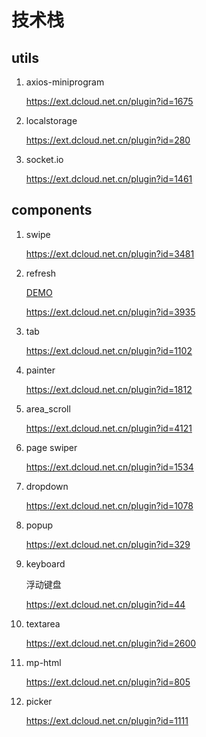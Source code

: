 # 技术栈

## utils
1. axios-miniprogram 

   https://ext.dcloud.net.cn/plugin?id=1675

2. localstorage

   https://ext.dcloud.net.cn/plugin?id=280

3. socket.io

   https://ext.dcloud.net.cn/plugin?id=1461

## components
1. swipe

    https://ext.dcloud.net.cn/plugin?id=3481

2. refresh

    [DEMO](http://www.zxlee.cn/github/uni-z-paging/demo/index.html#/)

    https://ext.dcloud.net.cn/plugin?id=3935

3. tab

    https://ext.dcloud.net.cn/plugin?id=1102
	
4. painter

	https://ext.dcloud.net.cn/plugin?id=1812
	
5. area_scroll

	https://ext.dcloud.net.cn/plugin?id=4121
	
6. page swiper

	https://ext.dcloud.net.cn/plugin?id=1534
	
7. dropdown

    https://ext.dcloud.net.cn/plugin?id=1078		
 
8. popup

   https://ext.dcloud.net.cn/plugin?id=329

9. keyboard

	浮动键盘

	https://ext.dcloud.net.cn/plugin?id=44
	
10. textarea

	https://ext.dcloud.net.cn/plugin?id=2600

11. mp-html

    https://ext.dcloud.net.cn/plugin?id=805

12. picker

    https://ext.dcloud.net.cn/plugin?id=1111
